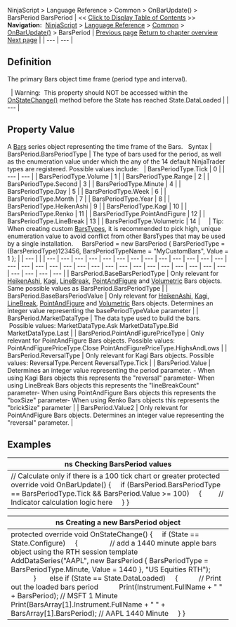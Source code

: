 ﻿
NinjaScript > Language Reference > Common > OnBarUpdate() > BarsPeriod
BarsPeriod
| << [Click to Display Table of Contents](barsperiod.md) >> **Navigation:**     [NinjaScript](ninjascript-1.md) > [Language Reference](language_reference_wip-1.md) > [Common](common-1.md) > [OnBarUpdate()](onbarupdate-1.md) > BarsPeriod | [Previous page](onbarupdate-1.md) [Return to chapter overview](onbarupdate-1.md) [Next page](calculate-1.md) |
| --- | --- |
## Definition
The primary Bars object time frame (period type and interval).  

 
| Warning:  This property should NOT be accessed within the [OnStateChange()](onstatechange-1.md) method before the State has reached State.DataLoaded |
| --- |
## 
## 
## Property Value
A [Bars](bars-1.md) series object representing the time frame of the Bars. 
 
Syntax
| BarsPeriod.BarsPeriodType | The type of bars used for the period, as well as the enumeration value under which the any of the 14 default NinjaTrader types are registered. Possible values include:     | BarsPeriodType.Tick | 0 | | --- | --- | | BarsPeriodType.Volume | 1 | | BarsPeriodType.Range | 2 | | BarsPeriodType.Second | 3 | | BarsPeriodType.Minute | 4 | | BarsPeriodType.Day | 5 | | BarsPeriodType.Week | 6 | | BarsPeriodType.Month | 7 | | BarsPeriodType.Year | 8 | | BarsPeriodType.HeikenAshi | 9 | | BarsPeriodType.Kagi | 10 | | BarsPeriodType.Renko | 11 | | BarsPeriodType.PointAndFigure | 12 | | BarsPeriodType.LineBreak | 13 | | BarsPeriodType.Volumetric | 14 |          | Tip: When creating custom [BarsTypes](bars_type-1.md), it is recommended to pick high, unique enumeration value to avoid conflict from other BarsTypes that may be used by a single installation.     BarsPeriod = new BarsPeriod { BarsPeriodType = (BarsPeriodType)123456, BarsPeriodTypeName = "MyCustomBars", Value = 1 }; | | --- | |
| --- | --- | --- | --- | --- | --- | --- | --- | --- | --- | --- | --- | --- | --- | --- | --- | --- | --- | --- | --- | --- | --- | --- | --- | --- | --- | --- | --- | --- | --- | --- | --- | --- |
| BarsPeriod.BaseBarsPeriodType | Only relevant for [HeikenAshi](addheikenashi-1.md), [Kagi](addkagi-1.md), [LineBreak](addlinebreak-1.md), [PointAndFigure](addpointandfigure-1.md) and [Volumetric](addvolumetric-1.md) Bars objects. Same possible values as BarsPeriod.BarsPeriodType |
| BarsPeriod.BaseBarsPeriodValue | Only relevant for [HeikenAshi](addheikenashi-1.md), [Kagi](addkagi-1.md), [LineBreak](addlinebreak-1.md), [PointAndFigure](addpointandfigure-1.md) and [Volumetric](addvolumetric-1.md) Bars objects. Determines an integer value representing the basePeriodTypeValue parameter |
| BarsPeriod.MarketDataType | The data type used to build the bars.  Possible values: MarketDataType.Ask MarketDataType.Bid MarketDataType.Last |
| BarsPeriod.PointAndFigurePriceType | Only relevant for PointAndFigure Bars objects. Possible values: PointAndFigurePriceType.Close PointAndFigurePriceType.HighsAndLows |
| BarsPeriod.ReversalType | Only relevant for Kagi Bars objects. Possible values: ReversalType.Percent ReversalType.Tick |
| BarsPeriod.Value | Determines an integer value representing the period parameter. - When using Kagi Bars objects this represents the "reversal" parameter- When using LineBreak Bars objects this represents the "lineBreakCount" parameter- When using PointAndFigure Bars objects this represents the "boxSize" parameter- When using Renko Bars objects this represents the "brickSize" parameter |
| BarsPeriod.Value2 | Only relevant for PointAndFigure Bars objects. Determines an integer value representing the "reversal" parameter. |
 
## 
## Examples
| ns Checking BarsPeriod values |
| --- |
| // Calculate only if there is a 100 tick chart or greater protected override void OnBarUpdate()  {       if (BarsPeriod.BarsPeriodType == BarsPeriodType.Tick && BarsPeriod.Value >= 100)      {          // Indicator calculation logic here      } } |

| ns Creating a new BarsPeriod object |
| --- |
| protected override void OnStateChange() {      if (State == State.Configure)      {                  // add a 1440 minute apple bars object using the RTH session template            AddDataSeries("AAPL", new BarsPeriod { BarsPeriodType = BarsPeriodType.Minute, Value = 1440 }, "US Equities RTH");                     }        else if (State == State.DataLoaded)      {            // Print out the loaded bars period             Print(Instrument.FullName + " " + BarsPeriod); // MSFT 1 Minute            Print(BarsArray[1].Instrument.FullName + " " + BarsArray[1].BarsPeriod); // AAPL 1440 Minute      } } |

